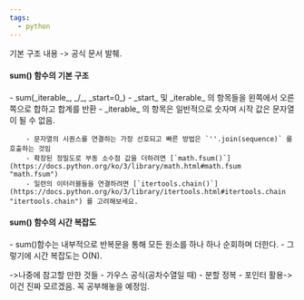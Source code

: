 ```yaml
---
tags:
  - python
---
```

기본 구조 내용 -> 공식 문서 발췌.
<h4>sum() 함수의 기본 구조</h4>
- sum(_iterable_, _/_, _start=0_)
	- _start_ 및 _iterable_ 의 항목들을 왼쪽에서 오른쪽으로 합하고 합계를 반환
	- _iterable_ 의 항목은 일반적으로 숫자며 시작 값은 문자열이 될 수 없음.

		- 문자열의 시퀀스를 연결하는 가장 선호되고 빠른 방법은 `''.join(sequence)` 를 호출하는 것임
		- 확장된 정밀도로 부동 소수점 값을 더하려면 [`math.fsum()`](https://docs.python.org/ko/3/library/math.html#math.fsum "math.fsum") 
		- 일련의 이터러블들을 연결하려면 [`itertools.chain()`](https://docs.python.org/ko/3/library/itertools.html#itertools.chain "itertools.chain") 를 고려해보세요.


<h4>sum() 함수의 시간 복잡도</h4>
- sum()함수는 내부적으로 반복문을 통해 모든 원소를 하나 하나 순회하며 더한다.
	- 그렇기에 시간 복잡도는 O(N).

->나중에 참고할 만한 것들
	- 가우스 공식(공차수열일 때)
	- 분할 정복
	- 포인터 활용-> 이건 진짜 모르겠음. 꼭 공부해놓을 예정임.